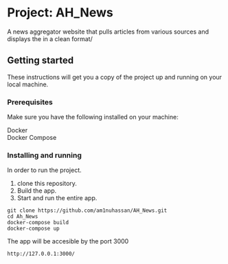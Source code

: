 # Project: AH_News

A news aggregator website that pulls articles from various sources and displays the in a clean format/

## Getting started

These instructions will get you a copy of the project up and running on your local machine.

### Prerequisites

Make sure you have the following installed on your machine:

Docker <Br>
Docker Compose

### Installing and running

In order to run the project.

1. clone this repository.
2. Build the app.
3. Start and run the entire app.

```
git clone https://github.com/am1nuhassan/AH_News.git
cd Ah_News
docker-compose build
docker-compose up
```

The app will be accesible by the port 3000

```
http://127.0.0.1:3000/
```
